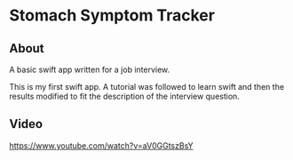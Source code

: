 # Stomach Symptom Tracker

## About

A basic swift app written for a job interview.

This is my first swift app. A tutorial was followed to learn swift and then the results modified to fit the description of the interview question.

## Video

https://www.youtube.com/watch?v=aV0GGtszBsY
